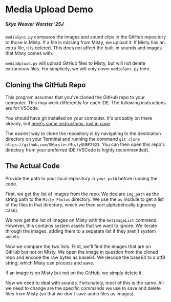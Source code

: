 # Media Upload Demo

##### Skye Weaver Worster '25J

`mediaSync.py` compares the images and sound clips in the GitHub repository to those in Misty. If a file is missing from Misty, we upload it. If Misty has an extra file, it is deleted. This does not affect the built-in sounds and images that Misty comes with.

`mediaUpload.py` will upload GitHub files to Misty, but will not delete extraneous files. For simplicity, we will only cover `mediaSync.py` here.

## Cloning the GitHub Repo

This program assumes that you've cloned the GitHub repo to your computer. This may work differently for each IDE. The following instructions are for VSCode.

You should have git installed on your computer. It's probably on there already, but [here's some instructions, just in case](https://git-scm.com/book/en/v2/Getting-Started-Installing-Git).

The easiest way to clone the repository is by navigating to the destination directory on your Terminal and running the command `git clone https://github.com/SWorster/MistySURF2023`. You can then open this repo's directory from your preferred IDE (VSCode is highly recommended).

## The Actual Code

Provide the path to your local repository in `your_path` before running the code.

First, we get the list of images from the repo. We declare `img_path` as the string path to the `Misty Photos` directory. We use the `os` module to get a list of the files in that directory, which we then sort alphabetically (ignoring case).

We now get the list of images on Misty with the `GetImageList` command. However, this contains system assets that we want to ignore. We iterate through the images, adding them to a separate list if they aren't system assets.

Now we compare the two lists. First, we'll find the images that are on GitHub but not on Misty. We open the image in question from the cloned repo and encode the raw bytes as base64. We decode the base64 to a utf8 string, which Misty can process and save.

If an image is on Misty but not on the GitHub, we simply delete it.

Now we need to deal with sounds. Fortunately, most of this is the same. All we need to change are the specific commands we use to save and delete files from Misty (so that we don't save audio files as images).